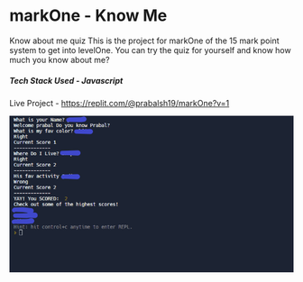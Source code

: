 #  markOne - Know Me

Know about me quiz This is the project for markOne of the 15 mark point system to get into levelOne. You can try the quiz for yourself and know how much you know about me?
##### Tech Stack Used - Javascript

Live Project - https://replit.com/@prabalsh19/markOne?v=1

![](https://raw.githubusercontent.com/prabalsh19/markOne/main/knowMe.png)
